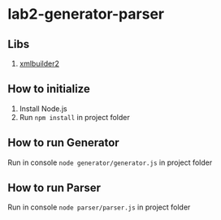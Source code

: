 # lab2-generator-parser
## Libs 
1. [xmlbuilder2](https://github.com/oozcitak/xmlbuilder2)
## How to initialize
1. Install Node.js
2. Run `npm install` in project folder
## How to run Generator
Run in console `node generator/generator.js` in project folder
## How to run Parser
Run in console `node parser/parser.js` in project folder
